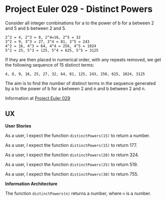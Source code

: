 # Project Euler 029 - Distinct Powers

Consider all integer combinations for a to the power of b for a between 2 and 5 and b between 2 and 5.

    2^2 = 4, 2^3 = 8, 2^4=16, 2^5 = 32
    3^2 = 9, 3^3 = 27, 3^4 = 81, 3^5 = 243
    4^2 = 16, 4^3 = 64, 4^4 = 256, 4^5 = 1024
    5^2 = 25, 5^3 = 125, 5^4 = 625, 5^5 = 3125

If they are then placed in numerical order, with any repeats removed, we get the following sequence of 15 distinct terms:

    4, 8, 9, 16, 25, 27, 32, 64, 81, 125, 243, 256, 625, 1024, 3125

The aim is to find the number of distinct terms in the sequence generated by a to the power of b for a between 2 and n and b between 2 and n.

Information at [Project Euler 029](https://projecteuler.net/problem=29)

## UX

**User Stories**

As a user, I expect the function `distinctPowers(15)` to return a number.

As a user, I expect the function `distinctPowers(15)` to return 177.

As a user, I expect the function `distinctPowers(20)` to return 324.

As a user, I expect the function `distinctPowers(25)` to return 519.

As a user, I expect the function `distinctPowers(30)` to return 755.

**Information Architecture**

The function `distinctPowers(n)` returns a number, where `n` is a number.


